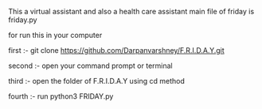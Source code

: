 This a virtual assistant and also a health care assistant
main file of friday is friday.py 



for run this in your computer

first :- git clone https://github.com/Darpanvarshney/F.R.I.D.A.Y.git

second :- open your command prompt or terminal 

third :- open the folder of F.R.I.D.A.Y using cd method

fourth :- run python3 FRIDAY.py
